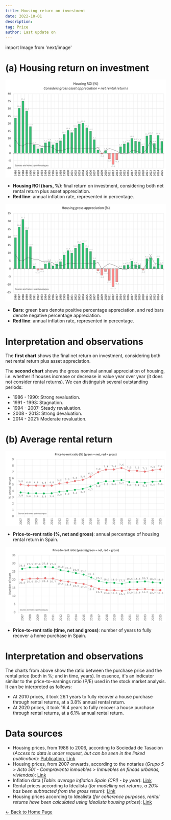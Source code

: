 ```yaml
---
title: Housing return on investment
date: 2022-10-01
description:
tag: Price
author: Last update on
---
```


import Image from 'next/image'

# (a) Housing return on investment

[![Housing ROI](/images/roinet.png)](/images/roinet.png)

- **Housing ROI (bars, %)**: final return on investment, considering both net rental return plus asset appreciation.
- **Red line**: annual inflation rate, represented in percentage.

[![Rentabilidad de la vivienda](/images/roigross.png)](/images/roigross.png)

- **Bars**: green bars denote positive percentage appreciation, and red bars denote negative percentage appreciation.
- **Red line**: annual inflation rate, represented in percentage.

# Interpretation and observations

The **first chart** shows the final net return on investment, considering both net rental return plus asset appreciation.

The **second chart** shows the gross nominal annual appreciation of housing, i.e. whether if houses increase or decrease in value year over year (it does not consider rental returns). We can distinguish several outstanding periods:

- 1986 - 1990: Strong revaluation.
- 1991 - 1993: Stagnation.
- 1994 - 2007: Steady revaluation.
- 2008 - 2013: Strong devaluation.
- 2014 - 2021: Moderate revaluation.

# (b) Average rental return

[![Rentabilidad alquiler](/images/rentratio.png)](/images/rentratio.png)

- **Price-to-rent ratio (%, net and gross)**: annual percentage of housing rental return in Spain.

[![Rentabilidad alquiler](/images/renttime.png)](/images/renttime.png)

- **Price-to-rent ratio (time, net and gross)**: number of years to fully recover a home purchase in Spain.

# Interpretation and observations

The charts from above show the ratio between the purchase price and the rental price (both in %; and in time, years). In essence, it's an indicator similar to the price-to-earnings ratio (P/E) used in the stock market analysis. It can be interpreted as follows:

- At 2010 prices, it took 26.1 years to fully recover a house purchase through rental returns, at a 3.8% annual rental return.
- At 2020 prices, it took 16.4 years to fully recover a house purchase through rental returns, at a 6.1% annual rental return.

# Data sources

- Housing prices, from 1986 to 2006, according to Sociedad de Tasación (_Access to data is under request, but can be seen in the linked publication_): [Publication](https://www.st-tasacion.es/ext/pdf/estudios/sep19/2-Evolucion_de_Precios_de_Vivienda.pdf), [Link](https://www.st-tasacion.es/informe-de-tendencias-digital/)
- Housing prices, from 2007 onwards, according to the notaries (_Grupo 5 > Acto 501 - Compraventa inmuebles > Inmuebles en fincas urbanas, viviendas_): [Link](http://www.notariado.org/liferay/web/cien/estadisticas-al-completo)
- Inflation data (_Table: average inflation Spain (CPI) - by year_): [Link](https://www.inflation.eu/en/inflation-rates/spain/historic-inflation/cpi-inflation-spain.aspx)
- Rental prices according to Idealista (_for modelling net returns, a 20% has been subtracted from the gross return_): [Link](https://www.idealista.com/sala-de-prensa/informes-precio-vivienda/alquiler/)
- Housing prices according to Idealista (_for coherence purposes, rental returns have been calculated using Idealista housing prices_): [Link](https://www.idealista.com/sala)

<div class="meta-line"><a class="meta-back" href="/">← Back to Home Page</a></div>
